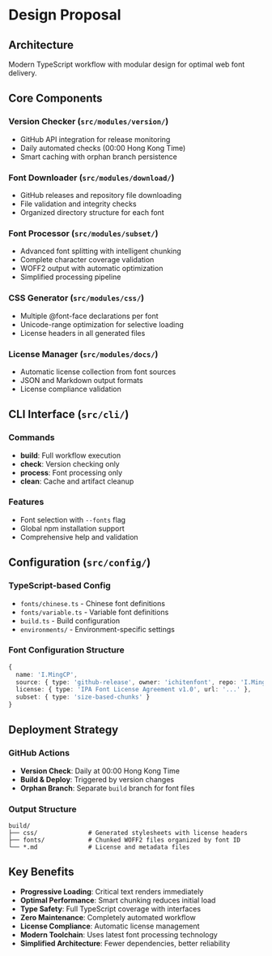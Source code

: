 # Design Proposal

## Architecture

Modern TypeScript workflow with modular design for optimal web font delivery.

## Core Components

### Version Checker (`src/modules/version/`)
- GitHub API integration for release monitoring
- Daily automated checks (00:00 Hong Kong Time)
- Smart caching with orphan branch persistence

### Font Downloader (`src/modules/download/`)
- GitHub releases and repository file downloading
- File validation and integrity checks
- Organized directory structure for each font

### Font Processor (`src/modules/subset/`)
- Advanced font splitting with intelligent chunking
- Complete character coverage validation
- WOFF2 output with automatic optimization
- Simplified processing pipeline

### CSS Generator (`src/modules/css/`)
- Multiple @font-face declarations per font
- Unicode-range optimization for selective loading
- License headers in all generated files

### License Manager (`src/modules/docs/`)
- Automatic license collection from font sources
- JSON and Markdown output formats
- License compliance validation

## CLI Interface (`src/cli/`)

### Commands
- **build**: Full workflow execution
- **check**: Version checking only
- **process**: Font processing only
- **clean**: Cache and artifact cleanup

### Features
- Font selection with `--fonts` flag
- Global npm installation support
- Comprehensive help and validation

## Configuration (`src/config/`)

### TypeScript-based Config
- `fonts/chinese.ts` - Chinese font definitions
- `fonts/variable.ts` - Variable font definitions
- `build.ts` - Build configuration
- `environments/` - Environment-specific settings

### Font Configuration Structure
```typescript
{
  name: 'I.MingCP',
  source: { type: 'github-release', owner: 'ichitenfont', repo: 'I.Ming' },
  license: { type: 'IPA Font License Agreement v1.0', url: '...' },
  subset: { type: 'size-based-chunks' }
}
```

## Deployment Strategy

### GitHub Actions
- **Version Check**: Daily at 00:00 Hong Kong Time
- **Build & Deploy**: Triggered by version changes
- **Orphan Branch**: Separate `build` branch for font files

### Output Structure
```
build/
├── css/              # Generated stylesheets with license headers
├── fonts/            # Chunked WOFF2 files organized by font ID
└── *.md              # License and metadata files
```

## Key Benefits

- **Progressive Loading**: Critical text renders immediately
- **Optimal Performance**: Smart chunking reduces initial load
- **Type Safety**: Full TypeScript coverage with interfaces
- **Zero Maintenance**: Completely automated workflow
- **License Compliance**: Automatic license management
- **Modern Toolchain**: Uses latest font processing technology
- **Simplified Architecture**: Fewer dependencies, better reliability
